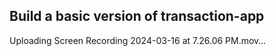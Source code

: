
## Build a basic version of transaction-app






Uploading Screen Recording 2024-03-16 at 7.26.06 PM.mov…

